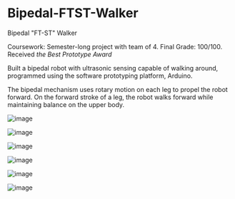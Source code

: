 # Bipedal-FTST-Walker
Bipedal "FT-ST" Walker

Coursework: Semester-long project with team of 4. Final Grade: 100/100. Received _the Best Prototype Award_

Built a bipedal robot with ultrasonic sensing capable of walking around, programmed using the software prototyping platform, Arduino.

The bipedal mechanism uses rotary motion on each leg to propel the robot forward. On the forward stroke of a leg, the robot walks forward while maintaining balance on the upper body.

![image](https://github.com/ylu8888/Bipedal-FTST-Walker/assets/123523291/3398977c-d287-4da5-ae9e-6870d2c45439)

![image](https://github.com/ylu8888/Bipedal-FTST-Walker/assets/123523291/c908da79-2448-4b3d-96cc-d92900de319a)

![image](https://github.com/ylu8888/Bipedal-FTST-Walker/assets/123523291/54dbcc50-c3c0-40be-a052-af2438ff9f37)

![image](https://github.com/ylu8888/Bipedal-FTST-Walker/assets/123523291/e530e670-bb0f-46a9-9ff2-213197377505)

![image](https://github.com/ylu8888/Bipedal-FTST-Walker/assets/123523291/1ff4309a-4ba1-4e53-88bd-beeef7b64122)

![image](https://github.com/ylu8888/Bipedal-FTST-Walker/assets/123523291/7e5e1412-5396-493f-86c9-3bafb13a1bbf)





